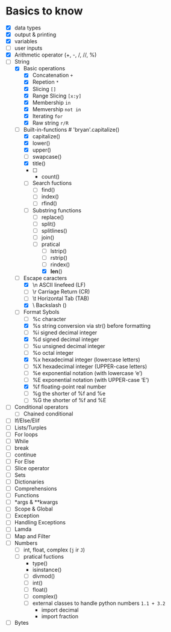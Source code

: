 
# Basics to know
- [x] data types
- [x] output & printing
- [x] variables
- [ ] user inputs
- [x] Arithmetic operator (+, -, /, //, %)
- [ ] String
    - [x] Basic operations
        - [x] Concatenation `+`
        - [x] Repetion `*`
        - [x] Slicing `[]`
        - [x] Range Slicing `[x:y]`
        - [x] Membership `in`
        - [x] Memvership `not in`
        - [x] Iterating `for`
        - [x] Raw string `r/R`
    - [ ] Built-in-functions                 # 'bryan'.capitalize()
        - [x] capitalize()
        - [x] lower()
        - [x] upper()
        - [ ] swapcase()
        - [x] title()
        - [ ] * count()
        - [ ] Search fuctions
            - [ ] find()
            - [ ] index()
            - [ ] rfind()
        - [ ] Substring functions
            - [ ] replace()
            - [ ] split()
            - [ ] splitlines()
            - [ ] join()
            - [ ] pratical
                - [ ] lstrip()
                - [ ] rstrip()
                - [ ] rindex()
                - [x] __len__()
    - [ ] Escape caracters
        - [x] \n	ASCII linefeed (LF)
        - [ ] \r	Carriage Return (CR)
        - [ ] \t	Horizontal Tab (TAB)
        - [x] \\	Backslash (\)
    - [ ] Format Sybols
        - [ ] %c	character
        - [x] %s	string conversion via str() before formatting
        - [ ] %i	signed decimal integer
        - [x] %d	signed decimal integer
        - [ ] %u	unsigned decimal integer
        - [ ] %o	octal integer
        - [x] %x	hexadecimal integer (lowercase letters)
        - [ ] %X	hexadecimal integer (UPPER-case letters)
        - [ ] %e	exponential notation (with lowercase ‘e’)
        - [ ] %E	exponential notation (with UPPER-case ‘E’)
        - [x] %f	floating-point real number
        - [ ] %g	the shorter of %f and %e
        - [ ] %G	the shorter of %f and %E
- [ ] Conditional operators
    - [ ] Chained conditional
- [ ] If/Else/Elif
- [ ] Lists/Turples
- [ ] For loops
- [ ] While
- [ ] break
- [ ] continue
- [ ] For Else
- [ ] Slice operator
- [ ] Sets
- [ ] Dictionaries
- [ ] Comprehensions
- [ ] Functions
- [ ] *args & **kwargs
- [ ] Scope & Global
- [ ] Exception
- [ ] Handling Exceptions
- [ ] Lamda
- [ ] Map and Filter
- [ ] Numbers
    - [ ] int, float, complex (`j` ir `J`)
    - [ ] pratical fuctions
        - type()
        - isinstance()
        - [ ] divmod()
        - [ ] int()
        - [ ] float()
        - [ ] complex()
        - [ ] external classes to handle python numbers `1.1 + 3.2`
            - import decimal
            - import fraction
        
- [ ] Bytes
